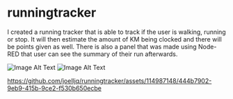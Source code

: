 # runningtracker
I created a running tracker that is able to track if the user is walking, running or stop. It will then estimate the amount of KM being clocked and there will be points given as well. There is also a panel that was made using Node-RED that user can see the summary of their run afterwards.

![Image Alt Text](https://i.imgur.com/ETeWTyS.png) ![Image Alt Text](https://i.imgur.com/kPrlFIz.jpeg)


https://github.com/joelljq/runningtracker/assets/114987148/444b7902-9eb9-415b-9ce2-f530b650ecbe

